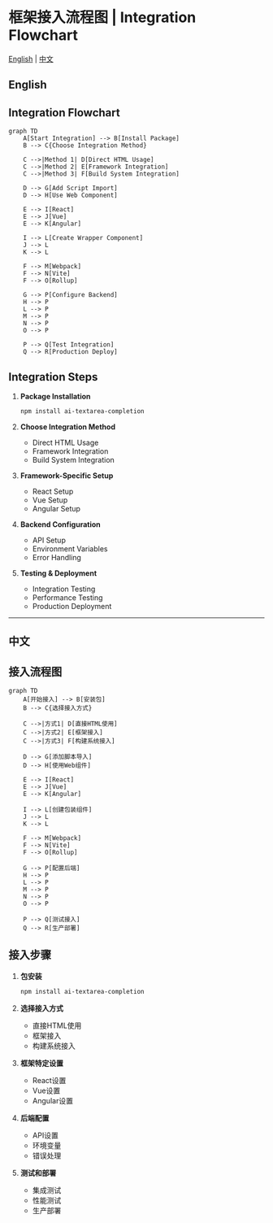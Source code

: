 # 框架接入流程图 | Integration Flowchart

[English](#english) | [中文](#chinese)

<h2 id="english">English</h2>

## Integration Flowchart

```mermaid
graph TD
    A[Start Integration] --> B[Install Package]
    B --> C{Choose Integration Method}

    C -->|Method 1| D[Direct HTML Usage]
    C -->|Method 2| E[Framework Integration]
    C -->|Method 3| F[Build System Integration]

    D --> G[Add Script Import]
    D --> H[Use Web Component]

    E --> I[React]
    E --> J[Vue]
    E --> K[Angular]

    I --> L[Create Wrapper Component]
    J --> L
    K --> L

    F --> M[Webpack]
    F --> N[Vite]
    F --> O[Rollup]

    G --> P[Configure Backend]
    H --> P
    L --> P
    M --> P
    N --> P
    O --> P

    P --> Q[Test Integration]
    Q --> R[Production Deploy]
```

## Integration Steps

1. **Package Installation**

   ```bash
   npm install ai-textarea-completion
   ```

2. **Choose Integration Method**

   - Direct HTML Usage
   - Framework Integration
   - Build System Integration

3. **Framework-Specific Setup**

   - React Setup
   - Vue Setup
   - Angular Setup

4. **Backend Configuration**

   - API Setup
   - Environment Variables
   - Error Handling

5. **Testing & Deployment**
   - Integration Testing
   - Performance Testing
   - Production Deployment

---

<h2 id="chinese">中文</h2>

## 接入流程图

```mermaid
graph TD
    A[开始接入] --> B[安装包]
    B --> C{选择接入方式}

    C -->|方式1| D[直接HTML使用]
    C -->|方式2| E[框架接入]
    C -->|方式3| F[构建系统接入]

    D --> G[添加脚本导入]
    D --> H[使用Web组件]

    E --> I[React]
    E --> J[Vue]
    E --> K[Angular]

    I --> L[创建包装组件]
    J --> L
    K --> L

    F --> M[Webpack]
    F --> N[Vite]
    F --> O[Rollup]

    G --> P[配置后端]
    H --> P
    L --> P
    M --> P
    N --> P
    O --> P

    P --> Q[测试接入]
    Q --> R[生产部署]
```

## 接入步骤

1. **包安装**

   ```bash
   npm install ai-textarea-completion
   ```

2. **选择接入方式**

   - 直接HTML使用
   - 框架接入
   - 构建系统接入

3. **框架特定设置**

   - React设置
   - Vue设置
   - Angular设置

4. **后端配置**

   - API设置
   - 环境变量
   - 错误处理

5. **测试和部署**
   - 集成测试
   - 性能测试
   - 生产部署
